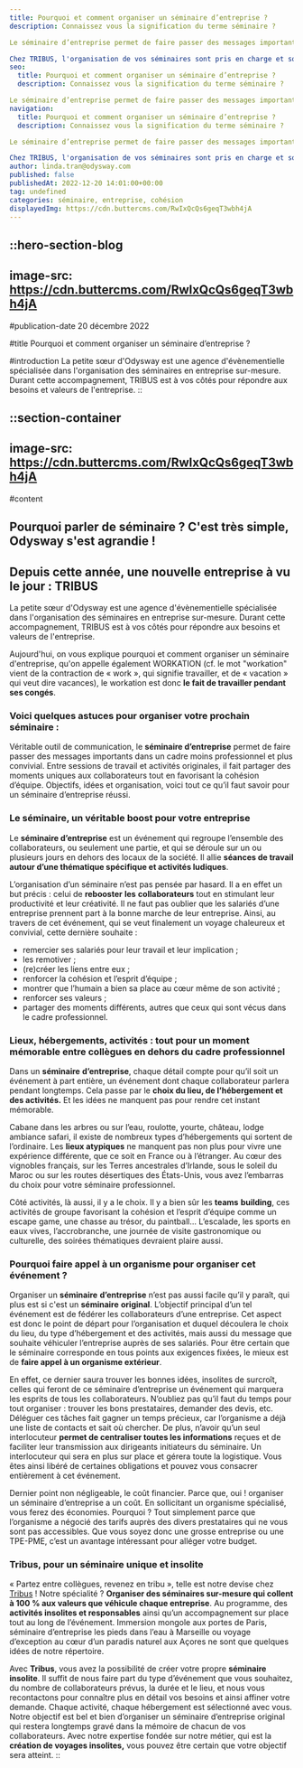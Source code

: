 ```yaml
---
title: Pourquoi et comment organiser un séminaire d’entreprise ?
description: Connaissez vous la signification du terme séminaire ?

Le séminaire d’entreprise permet de faire passer des messages importants dans un cadre plus convivial et de remotiver les collaborateurs.

Chez TRIBUS, l'organisation de vos séminaires sont pris en charge et sont sur mesure : en France ou en Europe.
seo:
  title: Pourquoi et comment organiser un séminaire d’entreprise ?
  description: Connaissez vous la signification du terme séminaire ?

Le séminaire d’entreprise permet de faire passer des messages importants dans un ca
navigation:
  title: Pourquoi et comment organiser un séminaire d’entreprise ?
  description: Connaissez vous la signification du terme séminaire ?

Le séminaire d’entreprise permet de faire passer des messages importants dans un cadre plus convivial et de remotiver les collaborateurs.

Chez TRIBUS, l'organisation de vos séminaires sont pris en charge et sont sur mesure : en France ou en Europe.
author: linda.tran@odysway.com
published: false
publishedAt: 2022-12-20 14:01:00+00:00
tag: undefined
categories: séminaire, entreprise, cohésion
displayedImg: https://cdn.buttercms.com/RwIxQcQs6geqT3wbh4jA
---
```


::hero-section-blog
---
image-src: https://cdn.buttercms.com/RwIxQcQs6geqT3wbh4jA
---
#publication-date
20 décembre 2022

#title
Pourquoi et comment organiser un séminaire d’entreprise ?

#introduction
La petite sœur d'Odysway est une agence d'évènementielle spécialisée dans l'organisation des séminaires en entreprise sur-mesure. Durant cette accompagnement, TRIBUS est à vos côtés pour répondre aux besoins et valeurs de l'entreprise.
::

::section-container
---
image-src: https://cdn.buttercms.com/RwIxQcQs6geqT3wbh4jA
---
#content
## Pourquoi parler de séminaire ? C'est très simple, Odysway s'est agrandie !

## Depuis cette année, une nouvelle entreprise à vu le jour : TRIBUS

La petite sœur d'Odysway est une agence d'évènementielle spécialisée dans l'organisation des séminaires en entreprise sur-mesure. Durant cette accompagnement, TRIBUS est à vos côtés pour répondre aux besoins et valeurs de l'entreprise.

Aujourd'hui, on vous explique pourquoi et comment organiser un séminaire d'entreprise, qu'on appelle également WORKATION (cf. le mot "workation" vient de la contraction de « work », qui signifie travailler, et de « vacation » qui veut dire vacances), le workation est donc **le fait de travailler pendant ses congés**.

### Voici quelques astuces pour organiser votre prochain séminaire :

Véritable outil de communication, le **séminaire d’entreprise** permet de faire passer des messages importants dans un cadre moins professionnel et plus convivial. Entre sessions de travail et activités originales, il fait partager des moments uniques aux collaborateurs tout en favorisant la cohésion d’équipe. Objectifs, idées et organisation, voici tout ce qu’il faut savoir pour un séminaire d’entreprise réussi.

### Le séminaire, un véritable boost pour votre entreprise

Le **séminaire d’entreprise** est un événement qui regroupe l’ensemble des collaborateurs, ou seulement une partie, et qui se déroule sur un ou plusieurs jours en dehors des locaux de la société. Il allie **séances de travail autour d’une thématique spécifique et activités ludiques**.

L’organisation d’un séminaire n’est pas pensée par hasard. Il a en effet un but précis : celui de **rebooster** **les** **collaborateurs** tout en stimulant leur productivité et leur créativité. Il ne faut pas oublier que les salariés d’une entreprise prennent part à la bonne marche de leur entreprise. Ainsi, au travers de cet événement, qui se veut finalement un voyage chaleureux et convivial, cette dernière souhaite :

*   remercier ses salariés pour leur travail et leur implication ;
*   les remotiver ;
*   (re)créer les liens entre eux ;
*   renforcer la cohésion et l’esprit d’équipe ;
*   montrer que l’humain a bien sa place au cœur même de son activité ;
*   renforcer ses valeurs ;
*   partager des moments différents, autres que ceux qui sont vécus dans le cadre professionnel.

### Lieux, hébergements, activités : tout pour un moment mémorable entre collègues en dehors du cadre professionnel

Dans un **séminaire** **d’entreprise**, chaque détail compte pour qu’il soit un événement à part entière, un événement dont chaque collaborateur parlera pendant longtemps. Cela passe par le **choix du lieu, de l’hébergement et des activités.** Et les idées ne manquent pas pour rendre cet instant mémorable.

Cabane dans les arbres ou sur l’eau, roulotte, yourte, château, lodge ambiance safari, il existe de nombreux types d’hébergements qui sortent de l’ordinaire. Les **lieux atypiques** ne manquent pas non plus pour vivre une expérience différente, que ce soit en France ou à l’étranger. Au cœur des vignobles français, sur les Terres ancestrales d’Irlande, sous le soleil du Maroc ou sur les routes désertiques des États-Unis, vous avez l’embarras du choix pour votre séminaire professionnel.

Côté activités, là aussi, il y a le choix. Il y a bien sûr les **teams** **building**, ces activités de groupe favorisant la cohésion et l’esprit d’équipe comme un escape game, une chasse au trésor, du paintball... L’escalade, les sports en eaux vives, l’accrobranche, une journée de visite gastronomique ou culturelle, des soirées thématiques devraient plaire aussi.

### Pourquoi faire appel à un organisme pour organiser cet événement ?

Organiser un **séminaire** **d’entreprise** n’est pas aussi facile qu’il y paraît, qui plus est si c'est un **séminaire** **original**. L’objectif principal d’un tel événement est de fédérer les collaborateurs d’une entreprise. Cet aspect est donc le point de départ pour l’organisation et duquel découlera le choix du lieu, du type d’hébergement et des activités, mais aussi du message que souhaite véhiculer l’entreprise auprès de ses salariés. Pour être certain que le séminaire corresponde en tous points aux exigences fixées, le mieux est de **faire appel à un organisme extérieur**.

En effet, ce dernier saura trouver les bonnes idées, insolites de surcroît, celles qui feront de ce séminaire d’entreprise un événement qui marquera les esprits de tous les collaborateurs. N’oubliez pas qu’il faut du temps pour tout organiser : trouver les bons prestataires, demander des devis, etc. Déléguer ces tâches fait gagner un temps précieux, car l’organisme a déjà une liste de contacts et sait où chercher. De plus, n’avoir qu’un seul interlocuteur **permet de centraliser toutes les informations** reçues et de faciliter leur transmission aux dirigeants initiateurs du séminaire. Un interlocuteur qui sera en plus sur place et gérera toute la logistique. Vous êtes ainsi libéré de certaines obligations et pouvez vous consacrer entièrement à cet événement.

Dernier point non négligeable, le coût financier. Parce que, oui ! organiser un séminaire d’entreprise a un coût. En sollicitant un organisme spécialisé, vous ferez des économies. Pourquoi ? Tout simplement parce que l’organisme a négocié des tarifs auprès des divers prestataires qui ne vous sont pas accessibles. Que vous soyez donc une grosse entreprise ou une TPE-PME, c’est un avantage intéressant pour alléger votre budget.

### Tribus, pour un séminaire unique et insolite

« Partez entre collègues, revenez en tribu », telle est notre devise chez [Tribus](https://www.linkedin.com/company/tribus-experience/) ! Notre spécialité ? **Organiser des séminaires sur-mesure qui collent à 100 % aux valeurs que véhicule chaque entreprise**. Au programme, des **activités insolites et responsables** ainsi qu’un accompagnement sur place tout au long de l’événement. Immersion mongole aux portes de Paris, séminaire d’entreprise les pieds dans l’eau à Marseille ou voyage d’exception au cœur d’un paradis naturel aux Açores ne sont que quelques idées de notre répertoire.

Avec **Tribus**, vous avez la possibilité de créer votre propre **séminaire insolite**. Il suffit de nous faire part du type d’événement que vous souhaitez, du nombre de collaborateurs prévus, la durée et le lieu, et nous vous recontactons pour connaître plus en détail vos besoins et ainsi affiner votre demande. Chaque activité, chaque hébergement est sélectionné avec vous. Notre objectif est bel et bien d’organiser un séminaire d’entreprise original qui restera longtemps gravé dans la mémoire de chacun de vos collaborateurs. Avec notre expertise fondée sur notre métier, qui est la **création de voyages insolites,** vous pouvez être certain que votre objectif sera atteint.
::
